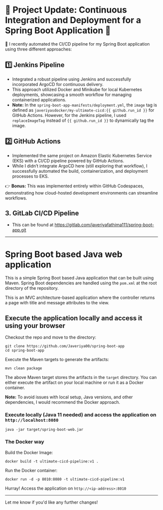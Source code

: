
# 🌟 Project Update: Continuous Integration and Deployment for a Spring Boot Application 🌟

🚀 I recently automated the CI/CD pipeline for my Spring Boot application using three different approaches:

## 1️⃣ Jenkins Pipeline
- Integrated a robust pipeline using Jenkins and successfully incorporated ArgoCD for continuous delivery. 
- This approach utilized Docker and Minikube for local Kubernetes deployments, showcasing a smooth workflow for managing containerized applications.
- **Note:** In the `spring-boot-app-manifests/deployment.yml`, the `image` tag is defined as `javeriyasdocker/my-ultimate-cicd:{{ github.run_id }}` for GitHub Actions. However, for the Jenkins pipeline, I used `replaceImageTag` instead of `{{ github.run_id }}` to dynamically tag the image.

## 2️⃣  GitHub Actions
- Implemented the same project on Amazon Elastic Kubernetes Service (EKS) with a CI/CD pipeline powered by GitHub Actions. 
- While I didn’t integrate ArgoCD here (still exploring that workflow), I successfully automated the build, containerization, and deployment processes to EKS.
  
👉 **Bonus:** This was implemented entirely within GitHub Codespaces, demonstrating how cloud-hosted development environments can streamline workflows.

## 3. GitLab CI/CD Pipeline
- This can be found at https://gitlab.com/javeriyafathima111/spring-boot-app.git 
---

# Spring Boot based Java web application

This is a simple Spring Boot based Java application that can be built using Maven. Spring Boot dependencies are handled using the `pom.xml` at the root directory of the repository.

This is an MVC architecture-based application where the controller returns a page with title and message attributes to the view.

## Execute the application locally and access it using your browser

Checkout the repo and move to the directory:

```
git clone https://github.com/Javeriya00/spring-boot-app
cd spring-boot-app
```

Execute the Maven targets to generate the artifacts:

```
mvn clean package
```

The above Maven target stores the artifacts in the `target` directory. You can either execute the artifact on your local machine or run it as a Docker container.

**Note:** To avoid issues with local setup, Java versions, and other dependencies, I would recommend the Docker approach.

### Execute locally (Java 11 needed) and access the application on `http://localhost:8080`

```
java -jar target/spring-boot-web.jar
```

### The Docker way

Build the Docker Image:

```
docker build -t ultimate-cicd-pipeline:v1 .
```

Run the Docker container:

```
docker run -d -p 8010:8080 -t ultimate-cicd-pipeline:v1
```

Hurray! Access the application on `http://<ip-address>:8010`

---

Let me know if you'd like any further changes!
